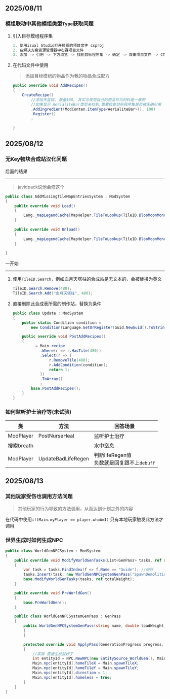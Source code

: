 ## 2025/08/11

### 模组联动中其他模组类型`Type`获取问题

1. 引入目标模组程序集
   ```cs
   1. 使用isual Studio打开模组的项目文件 csproj
   2. 在解决方案资源管理器中右键项目文件
   3. 添加 -> 引用 -> 下方浏览 -> 找到目标程序集 -> 确定 -> 双击项目文件 -> CTRL + S保存
   ```

2. 在代码文件中使用

   > 添加目标模组的物品作为我的物品合成配方

   ```cs
   public override void AddRecipes()
   {
       CreateRecipe()
           //添加天蓝锭, 数量100, 其实与使用自己的物品作为材料是一致的
           //如果显示 AerialiteBar类型未找到,需要检查目标程序集是否被正确引用
           .AddIngredient(ModConten.ItemType<AerialiteBar>(), 100)
           .Register()
           ;
       
   }
   ```






## 2025/08/12

### 无Key物块合成站汉化问题

后面的结果

---

> javidpack说他会修这个

```cs
public class AddMissingTileMapEntriesSystem : ModSystem
{
    public override void Load()
    {
        Lang._mapLegendCache[MapHelper.TileToLookup(TileID.BlooMoonMonolith, 0)] = Lang.GetItemName(ItemID.BloodMoonMonolith);
    }
    
    public override void Unload()
    {
        Lang._mapLegendCache[MapHelper.TileToLookup(TileID.BlooMoonMonolith, 0)] = LocalizedText.Empty;
    }
    
}
```



一开始

---

1. 使用`TileID.Search`，例如血月天塔柱的合成站是无文本的，会被替换为英文

   ```cs
   TileID.Search.Remove(480);
   TileID.Search.Add("血月天塔柱", 480);
   ```

2. 直接删除此合成表所需的制作站，替换为条件

   ```cs
   public class Update : ModSystem
   {
       public static Condition condition =
           new Condition(Language.GetOrRegister(Guid.NewGuid().ToString(), () => "血月天塔柱"), () => Main.player[Main.myPlayer].adjTile[480]);
   
       public override void PostAddRecipes()
       {
           _ = Main.recipe
               .Where(r => r.HasTile(480))
               .Select(r => {
                   r.RemoveTile(480);
                   r.AddCondition(condition);
                   return 1;
               })
               .ToArray()
               ;
           base.PostAddRecipes();
       }
   }
   ```

   

### 如何监听护士治疗等(未试验)

| 类         | 方法               | 回答场景                                      |
| ---------- | ------------------ | --------------------------------------------- |
| ModPlayer  | PostNurseHeal      | 监听护士治疗                                  |
| 搜索breath |                    | 水中窒息                                      |
| ModPlayer  | UpdateBadLifeRegen | 判断lifeRegen值<br>负数就是回复跟不上`debuff` |



## 2025/08/13

### 其他玩家受伤也调用方法问题

> 其他玩家的行为导致的方法调用，从而达到计划之外的内容

在代码中使用`if(Main.myPlayer == player.whoAmI)` 只有本地玩家触发此方法才调用



### 世界生成时如何生成NPC

```cs
public class WorldGenNPCSystem : ModSystem
{
    public override void ModifyWorldGenTasks(List<GenPass> tasks, ref double totalWeight)
    {
        var task = tasks.FindIndex(f => f.Name == "Guide"); //向导
        tasks.Insert(task, new WorldGenNPCSystemGenPass("SpawnDemolitionist", 1.0));
        base.ModifyWorldGenTasks(tasks, ref totalWeight);
    }

    public override void PreWorldGen()
    {
        base.PreWorldGen();
    }

    public class WorldGenNPCSystemGenPass : GenPass
    {
        public WorldGenNPCSystemGenPass(string name, double loadWeight) : base(name, loadWeight)
        {
        }

        protected override void ApplyPass(GenerationProgress progress, GameConfiguration configuration)
        {
            //实际 直接生成就好了
            int entityId = NPC.NewNPC(new EntitySource_WorldGen(), Main.spawnTileX * 16, Main.spawnTileY * 16, NPCID.Demolitionist);
            Main.npc[entityId].homeTileX = Main.spawnTileX;
            Main.npc[entityId].homeTileY = Main.spawnTileY;
            Main.npc[entityId].direction = 1;
            Main.npc[entityId].homeless = true;
        }
    }
}
```





